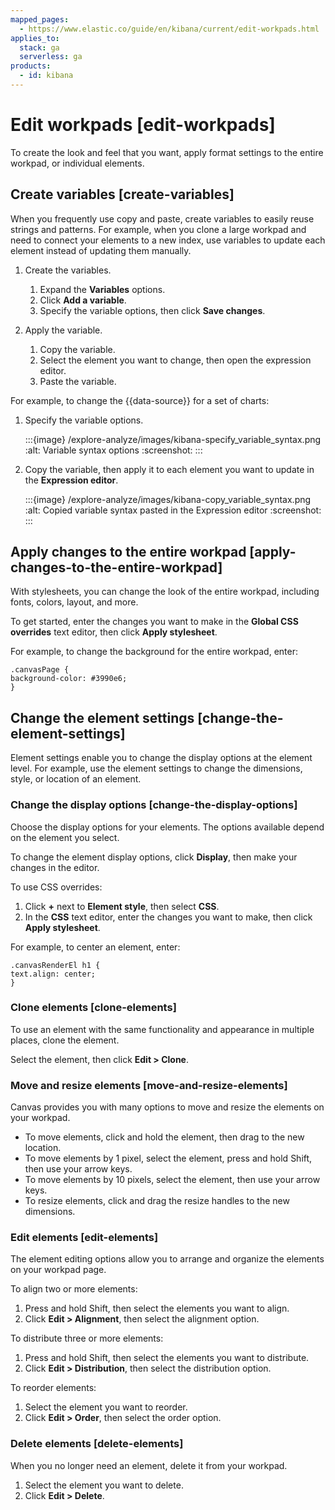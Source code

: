 ```yaml
---
mapped_pages:
  - https://www.elastic.co/guide/en/kibana/current/edit-workpads.html
applies_to:
  stack: ga
  serverless: ga
products:
  - id: kibana
---
```


# Edit workpads [edit-workpads]

To create the look and feel that you want, apply format settings to the entire workpad, or individual elements.


## Create variables [create-variables]

When you frequently use copy and paste, create variables to easily reuse strings and patterns. For example, when you clone a large workpad and need to connect your elements to a new index, use variables to update each element instead of updating them manually.

1. Create the variables.

    1. Expand the **Variables** options.
    2. Click **Add a variable**.
    3. Specify the variable options, then click **Save changes**.

2. Apply the variable.

    1. Copy the variable.
    2. Select the element you want to change, then open the expression editor.
    3. Paste the variable.


For example, to change the {{data-source}} for a set of charts:

1. Specify the variable options.

   :::{image} /explore-analyze/images/kibana-specify_variable_syntax.png
   :alt: Variable syntax options
   :screenshot:
   :::

2. Copy the variable, then apply it to each element you want to update in the **Expression editor**.

   :::{image} /explore-analyze/images/kibana-copy_variable_syntax.png
   :alt: Copied variable syntax pasted in the Expression editor
   :screenshot:
   :::



## Apply changes to the entire workpad [apply-changes-to-the-entire-workpad]

With stylesheets, you can change the look of the entire workpad, including fonts, colors, layout, and more.

To get started, enter the changes you want to make in the **Global CSS overrides** text editor, then click **Apply stylesheet**.

For example, to change the background for the entire workpad, enter:

```text
.canvasPage {
background-color: #3990e6;
}
```


## Change the element settings [change-the-element-settings]

Element settings enable you to change the display options at the element level. For example, use the element settings to change the dimensions, style, or location of an element.


### Change the display options [change-the-display-options]

Choose the display options for your elements. The options available depend on the element you select.

To change the element display options, click **Display**, then make your changes in the editor.

To use CSS overrides:

1. Click **+** next to **Element style**, then select **CSS**.
2. In the **CSS** text editor, enter the changes you want to make, then click **Apply stylesheet**.

For example, to center an element, enter:

```text
.canvasRenderEl h1 {
text.align: center;
}
```


### Clone elements [clone-elements]

To use an element with the same functionality and appearance in multiple places, clone the element.

Select the element, then click **Edit > Clone**.


### Move and resize elements [move-and-resize-elements]

Canvas provides you with many options to move and resize the elements on your workpad.

* To move elements, click and hold the element, then drag to the new location.
* To move elements by 1 pixel, select the element, press and hold Shift, then use your arrow keys.
* To move elements by 10 pixels, select the element, then use your arrow keys.
* To resize elements, click and drag the resize handles to the new dimensions.


### Edit elements [edit-elements]

The element editing options allow you to arrange and organize the elements on your workpad page.

To align two or more elements:

1. Press and hold Shift, then select the elements you want to align.
2. Click **Edit > Alignment**, then select the alignment option.

To distribute three or more elements:

1. Press and hold Shift, then select the elements you want to distribute.
2. Click **Edit > Distribution**, then select the distribution option.

To reorder elements:

1. Select the element you want to reorder.
2. Click **Edit > Order**, then select the order option.


### Delete elements [delete-elements]

When you no longer need an element, delete it from your workpad.

1. Select the element you want to delete.
2. Click **Edit > Delete**.


